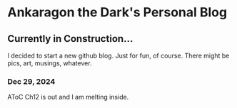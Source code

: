 # Ankaragon the Dark's Personal Blog
## Currently in Construction...
I decided to start a new github blog. Just for fun, of course. There might be pics, art, musings, whatever.

### Dec 29, 2024

AToC Ch12 is out and I am melting inside.
